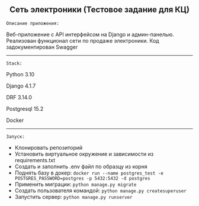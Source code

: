 <h2 align="center">Сеть электроники (Тестовое задание для КЦ)</h2> 

`Описание приложения:`

Веб-приложение с API интерфейсом на Django и админ-панелью. Реализован функционал сети по продаже электроники.  Код задокументирован Swagger

___
`Stack:`

Python 3.10

Django 4.1.7

DRF 3.14.0

Postgresql 15.2

Docker


___
`Запуск:`

- Клонировать репозиторий
- Установить виртуальное окружение и зависимости из requirements.txt
- Создать и заполнить .env файл по образцу из корня
- Поднять базу в докер: `docker run --name postgres_test -e POSTGRES_PASSWORD=postgres -p 5432:5432 -d postgres`
- Применить миграции: `python manage.py migrate`
- Создать пользователя командой: `python manage.py createsuperuser`
- Запустить сервер: `python manage.py runserver`



